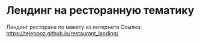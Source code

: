 # Лендинг на ресторанную тематику
Лендинг ресторана по макету из интернета
Ссылка: https://telepooz.github.io/restaurant_landing/
